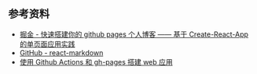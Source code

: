 ## 参考资料

* [掘金 - 快速搭建你的 github pages 个人博客 —— 基于 Create-React-App 的单页面应用实践](https://juejin.cn/post/6844903556772954126)
* [GitHub - react-markdown](https://github.com/remarkjs/react-markdown)
* [使用 Github Actions 和 gh-pages 搭建 web 应用](https://juejin.cn/post/7035977625604456462)